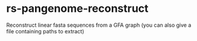 # rs-pangenome-reconstruct

Reconstruct linear fasta sequences from a GFA graph (you can also give a file containing paths to extract)
